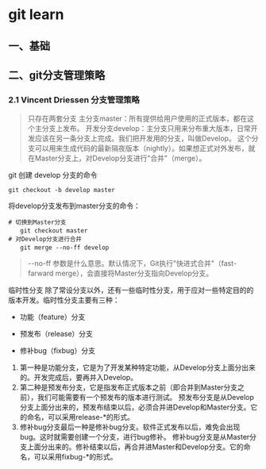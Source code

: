 # git learn
## 一、基础

## 二、git分支管理策略
### 2.1 Vincent Driessen 分支管理策略
> 只存在两套分支
> 主分支master：所有提供给用户使用的正式版本，都在这个主分支上发布。
> 开发分支develop：主分支只用来分布重大版本，日常开发应该在另一条分支上完成。我们把开发用的分支，叫做Develop。
这个分支可以用来生成代码的最新隔夜版本（nightly）。如果想正式对外发布，就在Master分支上，对Develop分支进行"合并"（merge）。

git 创建 develop 分支的命令
```shell script
git checkout -b develop master
```

将develop分支发布到master分支的命令：
```shell script
# 切换到Master分支
　　git checkout master
# 对Develop分支进行合并
　　git merge --no-ff develop
```

> --no-ff 参数是什么意思。默认情况下，Git执行"快进式合并"（fast-farward merge），会直接将Master分支指向Develop分支。

临时性分支
除了常设分支以外，还有一些临时性分支，用于应对一些特定目的的版本开发。临时性分支主要有三种：

* 功能（feature）分支

* 预发布（release）分支

* 修补bug（fixbug）分支

1. 第一种是功能分支，它是为了开发某种特定功能，从Develop分支上面分出来的。开发完成后，要再并入Develop。
2. 第二种是预发布分支，它是指发布正式版本之前（即合并到Master分支之前），我们可能需要有一个预发布的版本进行测试。
   预发布分支是从Develop分支上面分出来的，预发布结束以后，必须合并进Develop和Master分支。它的命名，可以采用release-*的形式。
3. 修补bug分支最后一种是修补bug分支。软件正式发布以后，难免会出现bug。这时就需要创建一个分支，进行bug修补。
   修补bug分支是从Master分支上面分出来的。修补结束以后，再合并进Master和Develop分支。它的命名，可以采用fixbug-*的形式。

